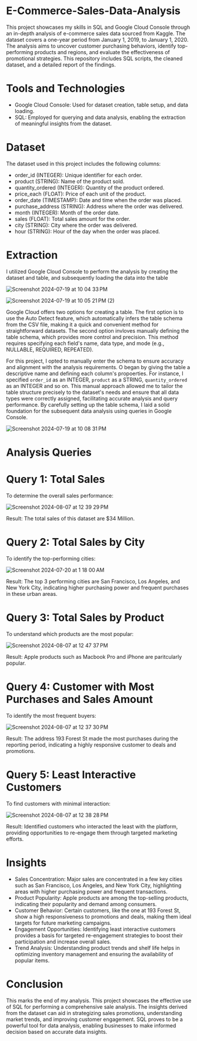 # E-Commerce-Sales-Data-Analysis
This project showcases my skills in SQL and Google Cloud Console through an in-depth analysis of e-commerce sales data sourced from Kaggle. The dataset covers a one-year period from January 1, 2019, to January 1, 2020. The analysis aims to uncover customer purchasing behaviors, identify top-performing products and regions, and evaluate the effectiveness of promotional strategies. This repository includes SQL scripts, the cleaned dataset, and a detailed report of the findings.

# Tools and Technologies
* Google Cloud Console: Used for dataset creation, table setup, and data loading.
* SQL: Employed for querying and data analysis, enabling the extraction of meaningful insights from the dataset.

# Dataset
The dataset used in this project includes the following columns:

* order_id (INTEGER): Unique identifier for each order.
* product (STRING): Name of the product sold.
* quantity_ordered (INTEGER): Quantity of the product ordered.
* price_each (FLOAT): Price of each unit of the product.
* order_date (TIMESTAMP): Date and time when the order was placed.
* purchase_address (STRING): Address where the order was delivered.
* month (INTEGER): Month of the order date.
* sales (FLOAT): Total sales amount for the order.
* city (STRING): City where the order was delivered.
* hour (STRING): Hour of the day when the order was placed.

# Extraction
I utilized Google Cloud Console to perform the analysis by creating the dataset and table, and subsequently loading the data into the table

![Screenshot 2024-07-19 at 10 04 33 PM](https://github.com/user-attachments/assets/b9165646-8c5e-4d23-8ef2-b6ce49489e68)

![Screenshot 2024-07-19 at 10 05 21 PM (2)](https://github.com/user-attachments/assets/50ca0b8e-c4b9-49c3-b779-01e5a60fafd2)

Google Cloud offers two options for creating a table. The first option  is to use the Auto Detect feature, which automatically infers the table schema from the CSV file, making it a quick and convenient method for straightforward datasets. The second option invloves manually defining the table schema, which provides more control and precision. This method requires specifying each field's name, data type, and mode (e.g., NULLABLE, REQUIRED, REPEATED).

For this project, I opted to manually enter the schema to ensure accuracy and alignment with the analysis requirements. O began by giving the table a descriptive name and defining each column's propoerties. For instance, I specified `order_id` as an INTEGER, `product` as a STRING, `quantity_ordered` as an INTEGER and so on. This manual approach allowed me to tailor the table structure precisely to the dataset's needs and ensure that all data types were correctly assigned, facilitating accurate analysis and query performance. By carefully setting up the table schema, I laid a solid foundation for the subsequent data analysis using queries in Google Console.

![Screenshot 2024-07-19 at 10 08 31 PM](https://github.com/user-attachments/assets/acb24cd4-ad8d-4572-abd6-79e352776934)

# Analysis Queries
# Query 1: Total Sales
To determine the overall sales performance:

![Screenshot 2024-08-07 at 12 39 29 PM](https://github.com/user-attachments/assets/308d1473-a87b-4dd0-8a2e-5adf20ee538c)

Result: The total sales of this dataset are $34 Million.

# Query 2: Total Sales by City
To identify the top-performing cities:

![Screenshot 2024-07-20 at 1 18 00 AM](https://github.com/user-attachments/assets/9899637a-05fb-4ac0-80d4-0da2339e09a4)

Result: The top 3 performing cities are San Francisco, Los Angeles, and New York City, indicating higher purchasing power and frequent purchases in these urban areas.

# Query 3: Total Sales by Product
To understand which products are the most popular:

![Screenshot 2024-08-07 at 12 47 37 PM](https://github.com/user-attachments/assets/f21ae5c7-cf70-448c-b105-182ddeec2bb0)

Result: Apple products such as Macbook Pro and iPhone are paritcularly popular.

# Query 4: Customer with Most Purchases and Sales Amount
To identify the most frequent buyers:

![Screenshot 2024-08-07 at 12 37 30 PM](https://github.com/user-attachments/assets/91c5079f-dfdc-4227-92f6-646e29e4df03)

Result: The address 193 Forest St made the most purchases during the reporting period, indicating a highly responsive customer to deals and promotions.

# Query 5: Least Interactive Customers
To find customers with minimal interaction:

![Screenshot 2024-08-07 at 12 38 28 PM](https://github.com/user-attachments/assets/db434031-ec64-4a03-b508-d21998601fc2)

Result: Identified customers who interacted the least with the platform, providing opportunities to re-engage them through targeted marketing efforts.

# Insights
* Sales Concentration: Major sales are concentrated in a few key cities such as San Francisco, Los Angeles, and New York City, highlighting areas with higher purchasing power and frequent transactions.
* Product Popularity: Apple products are among the top-selling products, indicating their popularity and demand among consumers.
* Customer Behavior: Certain customers, like the one at 193 Forest St, show a high responsiveness to promotions and deals, making them ideal targets for future marketing campaigns.
* Engagement Opportunities: Identifying least interactive customers provides a basis for targeted re-engagement strategies to boost their participation and increase overall sales.
* Trend Analysis: Understanding product trends and shelf life helps in optimizing inventory management and ensuring the availability of popular items.
  
# Conclusion
This marks the end of my analysis. This project showcases the effective use of SQL for performing a comprehensive sale analysis. The insights derived from the dataset can aid in strategizing sales promotions, understanding market trends, and improving customer engagement. SQL proves to be a powerful tool for data analysis, enabling businesses to make informed decision based on accurate data insights.
